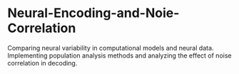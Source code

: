 # Neural-Encoding-and-Noie-Correlation
Comparing neural variability in computational models and neural data. Implementing population analysis methods and analyzing the effect of noise correlation in decoding.
